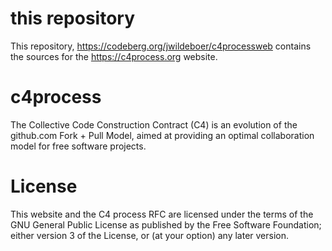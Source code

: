 # this repository

This repository, https://codeberg.org/jwildeboer/c4processweb contains the sources for the https://c4process.org website.

# c4process

The Collective Code Construction Contract (C4) is an evolution of the github.com Fork + Pull Model, aimed at providing an optimal collaboration model for free software projects.

# License

This website and the C4 process RFC are licensed under the terms of the GNU General Public License as published by the Free Software Foundation; either version 3 of the License, or (at your option) any later version.
